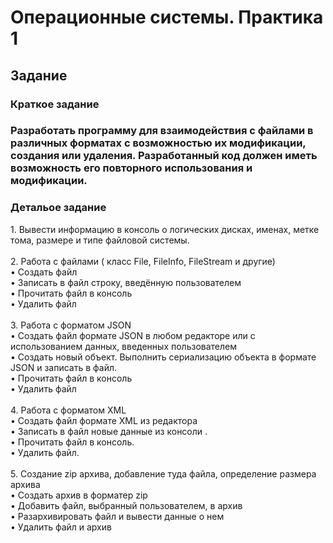 <h1>Операционные системы. Практика 1</h1>
<h2>Задание</h2>
<h3>Краткое задание<h3>
Разработать программу для взаимодействия с файлами в различных форматах с возможностью их модификации, создания или удаления. Разработанный код должен иметь возможность его повторного использования и модификации.
<h3>Детальое задание</h3>
1. Вывести информацию в консоль о логических дисках, именах, метке тома, размере и типе файловой системы.</br>
</br>
2. Работа с файлами ( класс File, FileInfo, FileStream и другие)</br>
• Создать файл</br>
• Записать в файл строку, введённую пользователем</br>
• Прочитать файл в консоль</br>
• Удалить файл</br>
</br>
3. Работа с форматом JSON</br>
• Создать файл формате JSON в любом редакторе или с использованием данных, введенных пользователем</br>
• Создать новый объект. Выполнить сериализацию объекта в формате JSON и записать в файл.</br>
• Прочитать файл в консоль</br>
• Удалить файл</br>
</br>
4. Работа с форматом XML</br>
• Создать файл формате XML из редактора</br>
• Записать в файл новые данные из консоли .</br>
• Прочитать файл в консоль.</br>
• Удалить файл.</br>
</br>
5. Создание zip архива, добавление туда файла, определение размера архива</br>
• Создать архив в форматер zip</br>
• Добавить файл, выбранный пользователем, в архив</br>
• Разархивировать файл и вывести данные о нем</br>
• Удалить файл и архив</br>
